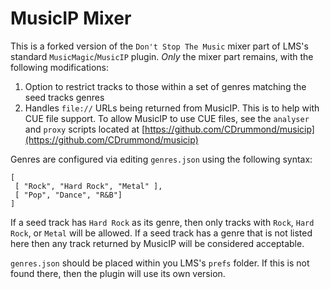 # MusicIP Mixer

This is a forked version of the `Don't Stop The Music` mixer part of LMS's
standard `MusicMagic`/`MusicIP` plugin. *Only* the mixer part remains, with the
following modifications:

1. Option to restrict tracks to those within a set of genres matching the seed tracks genres
2. Handles `file://` URLs being returned from MusicIP. This is to help with CUE
file support. To allow MusicIP to use CUE files, see the `analyser` and `proxy`
scripts located at [https://github.com/CDrummond/musicip](https://github.com/CDrummond/musicip)

Genres are configured via editing `genres.json` using the following syntax:

```
[
 [ "Rock", "Hard Rock", "Metal" ],
 [ "Pop", "Dance", "R&B"]
]
```

If a seed track has `Hard Rock` as its genre, then only tracks with `Rock`, 
`Hard Rock`, or `Metal` will be allowed. If a seed track has a genre that is not
listed here then any track returned by MusicIP will be considered acceptable.

`genres.json` should be placed within you LMS's `prefs` folder. If this is not
found there, then the plugin will use its own version.
